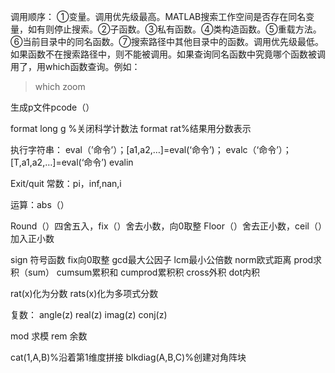 

调用顺序：
①变量。调用优先级最高。MATLAB搜索工作空间是否存在同名变量，如有则停止搜索。②子函数。③私有函数。④类构造函数。⑤重载方法。⑥当前目录中的同名函数。⑦搜索路径中其他目录中的函数。调用优先级最低。如果函数不在搜索路径中，则不能被调用。如果查询同名函数中究竟哪个函数被调用了，用which函数查询。例如：
> which zoom


生成p文件pcode（）

format long g  %关闭科学计数法
format rat%结果用分数表示

执行字符串：
eval（’命令’）；[a1,a2,…]=eval(‘命令’)；
evalc（‘命令’）；[T,a1,a2,…]=eval(‘命令’)
evalin

Exit/quit
常数：pi，inf,nan,i

运算：abs（）

Round（）四舍五入，fix（）舍去小数，向0取整
Floor（）舍去正小数，ceil（）加入正小数



sign 符号函数
fix向0取整
gcd最大公因子
lcm最小公倍数
norm欧式距离
prod求积（sum）
cumsum累积和
cumprod累积积
cross外积   dot内积

rat(x)化为分数
rats(x)化为多项式分数

复数：
angle(z)
real(z)
imag(z)
conj(z)

mod 求模
rem 余数





cat(1,A,B)%沿着第1维度拼接
blkdiag(A,B,C)%创建对角阵块
